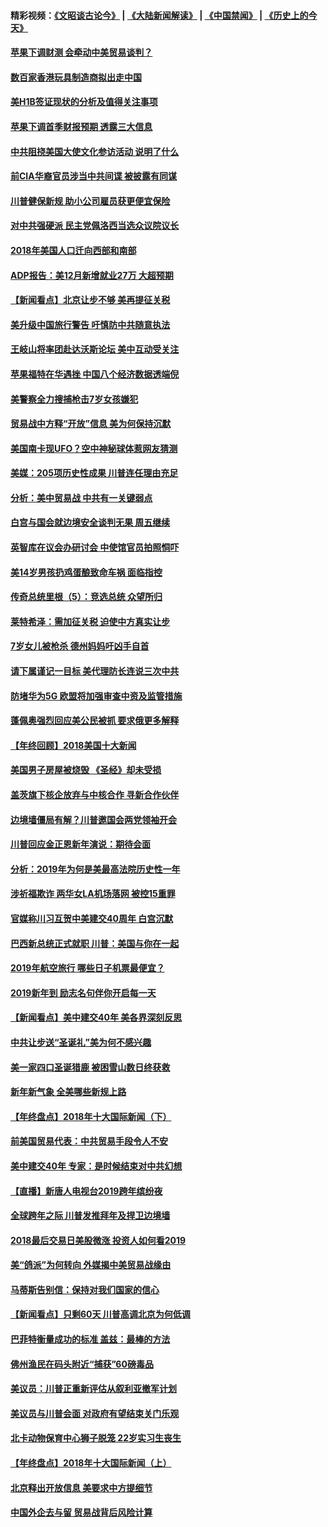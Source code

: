 #### 精彩视频：[《文昭谈古论今》](https://github.com/gfw-breaker/wenzhao/blob/master/README.md?t=01040631) | [《大陆新闻解读》](https://github.com/gfw-breaker/ntdtv-comedy/blob/master/README.md?t=01040631) | [《中国禁闻》](https://github.com/gfw-breaker/ntdtv-news/blob/master/README.md?t=01040631) | [《历史上的今天》](https://github.com/gfw-breaker/today-in-history/blob/master/README.md?t=01040631) 

#### [苹果下调财测 会牵动中美贸易谈判？](../pages/nsc412/n10952252.md?t=01040631) 

#### [数百家香港玩具制造商拟出走中国](../pages/nsc412/n10952124.md?t=01040631) 

#### [美H1B签证现状的分析及值得关注事项](../pages/nsc412/n10951979.md?t=01040631) 

#### [苹果下调首季财报预期 透露三大信息](../pages/nsc412/n10951956.md?t=01040631) 

#### [中共阻挠美国大使文化参访活动 说明了什么](../pages/nsc412/n10951984.md?t=01040631) 

#### [前CIA华裔官员涉当中共间谍 被披露有同谋](../pages/nsc412/n10951790.md?t=01040631) 

#### [川普健保新规 助小公司雇员获更便宜保险](../pages/nsc412/n10951794.md?t=01040631) 

#### [对中共强硬派 民主党佩洛西当选众议院议长](../pages/nsc412/n10951972.md?t=01040631) 

#### [2018年美国人口迁向西部和南部](../pages/nsc412/n10952010.md?t=01040631) 

#### [ADP报告：美12月新增就业27万 大超预期](../pages/nsc412/n10951861.md?t=01040631) 

#### [【新闻看点】北京让步不够 美再提征关税](../pages/nsc412/n10951578.md?t=01040631) 

#### [美升级中国旅行警告 吁慎防中共随意执法](../pages/nsc412/n10951639.md?t=01040631) 

#### [王岐山将率团赴达沃斯论坛 美中互动受关注](../pages/nsc412/n10951468.md?t=01040631) 

#### [苹果福特在华遇挫 中国八个经济数据透端倪](../pages/nsc412/n10951457.md?t=01040631) 

#### [美警察全力搜捕枪击7岁女孩嫌犯](../pages/nsc412/n10951049.md?t=01040631) 

#### [贸易战中方释“开放”信息 美为何保持沉默](../pages/nsc412/n10949769.md?t=01040631) 

#### [美国南卡现UFO？空中神秘球体惹网友猜测](../pages/nsc412/n10950078.md?t=01040631) 

#### [美媒：205项历史性成果 川普连任理由充足](../pages/nsc412/n10950036.md?t=01040631) 

#### [分析：美中贸易战 中共有一关键弱点](../pages/nsc412/n10949574.md?t=01040631) 

#### [白宫与国会就边境安全谈判无果 周五继续](../pages/nsc412/n10949727.md?t=01040631) 

#### [英智库在议会办研讨会 中使馆官员拍照恫吓](../pages/nsc412/n10949621.md?t=01040631) 

#### [美14岁男孩扔鸡蛋酿致命车祸 面临指控](../pages/nsc412/n10949652.md?t=01040631) 

#### [传奇总统里根（5）：竞选总统 众望所归](../pages/nsc412/n10947759.md?t=01040631) 

#### [莱特希泽：需加征关税 迫使中方真实让步](../pages/nsc412/n10949586.md?t=01040631) 

#### [7岁女儿被枪杀 德州妈妈吁凶手自首](../pages/nsc412/n10949564.md?t=01040631) 

#### [请下属谨记一目标 美代理防长连说三次中共](../pages/nsc412/n10949505.md?t=01040631) 

#### [防堵华为5G 欧盟将加强审查中资及监管措施](../pages/nsc412/n10949397.md?t=01040631) 

#### [蓬佩奥强烈回应美公民被抓 要求俄更多解释](../pages/nsc412/n10949408.md?t=01040631) 

#### [【年终回顾】2018美国十大新闻](../pages/nsc412/n10925198.md?t=01040631) 

#### [美国男子房屋被烧毁 《圣经》却未受损](../pages/nsc412/n10947564.md?t=01040631) 

#### [盖茨旗下核企放弃与中核合作 寻新合作伙伴](../pages/nsc412/n10947386.md?t=01040631) 

#### [边境墙僵局有解？川普邀国会两党领袖开会](../pages/nsc412/n10947197.md?t=01040631) 

#### [川普回应金正恩新年演说：期待会面](../pages/nsc412/n10947826.md?t=01040631) 

#### [分析：2019年为何是美最高法院历史性一年](../pages/nsc412/n10946956.md?t=01040631) 

#### [涉祈福欺诈 两华女LA机场落网 被控15重罪](../pages/nsc412/n10947313.md?t=01040631) 

#### [官媒称川习互贺中美建交40周年 白宫沉默](../pages/nsc412/n10946780.md?t=01040631) 

#### [巴西新总统正式就职 川普：美国与你在一起](../pages/nsc412/n10947092.md?t=01040631) 

#### [2019年航空旅行 哪些日子机票最便宜？](../pages/nsc412/n10946996.md?t=01040631) 

#### [2019新年到 励志名句伴你开启每一天](../pages/nsc412/n10946988.md?t=01040631) 

#### [【新闻看点】美中建交40年 美各界深刻反思](../pages/nsc412/n10946586.md?t=01040631) 

#### [中共让步送“圣诞礼”美为何不感兴趣](../pages/nsc412/n10946815.md?t=01040631) 

#### [美一家四口圣诞猎鹿 被困雪山数日终获救](../pages/nsc412/n10946629.md?t=01040631) 

#### [新年新气象 全美哪些新规上路](../pages/nsc412/n10946572.md?t=01040631) 

#### [【年终盘点】2018年十大国际新闻（下）](../pages/nsc412/n10925458.md?t=01040631) 

#### [前美国贸易代表：中共贸易手段令人不安](../pages/nsc412/n10945914.md?t=01040631) 

#### [美中建交40年 专家：是时候结束对中共幻想](../pages/nsc412/n10945197.md?t=01040631) 

#### [【直播】新唐人电视台2019跨年缤纷夜](../pages/nsc412/n10921399.md?t=01040631) 

#### [全球跨年之际 川普发推拜年及捍卫边境墙](../pages/nsc412/n10944547.md?t=01040631) 

#### [2018最后交易日美股微涨 投资人如何看2019](../pages/nsc412/n10944797.md?t=01040631) 

#### [美“鸽派”为何转向 外媒揭中美贸易战缘由](../pages/nsc412/n10944317.md?t=01040631) 

#### [马蒂斯告别信：保持对我们国家的信心](../pages/nsc412/n10944833.md?t=01040631) 

#### [【新闻看点】只剩60天 川普高调北京为何低调](../pages/nsc412/n10944583.md?t=01040631) 

#### [巴菲特衡量成功的标准 盖兹：最棒的方法](../pages/nsc412/n10944666.md?t=01040631) 

#### [佛州渔民在码头附近“捕获”60磅毒品](../pages/nsc412/n10944528.md?t=01040631) 

#### [美议员：川普正重新评估从叙利亚撤军计划](../pages/nsc412/n10944364.md?t=01040631) 

#### [美议员与川普会面 对政府有望结束关门乐观](../pages/nsc412/n10944086.md?t=01040631) 

#### [北卡动物保育中心狮子脱笼 22岁实习生丧生](../pages/nsc412/n10944091.md?t=01040631) 

#### [【年终盘点】2018年十大国际新闻（上）](../pages/nsc412/n10924773.md?t=01040631) 

#### [北京释出开放信息 美要求中方提细节](../pages/nsc412/n10942850.md?t=01040631) 

#### [中国外企去与留 贸易战背后风险计算](../pages/nsc412/n10942968.md?t=01040631) 

